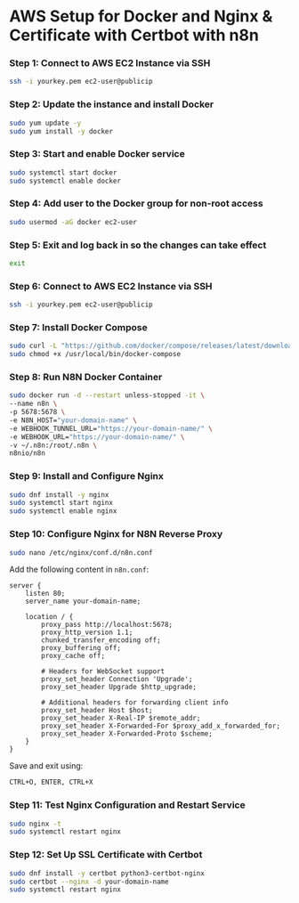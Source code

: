 # AWS Setup for Docker and Nginx & Certificate with Certbot with n8n



### Step 1: Connect to AWS EC2 Instance via SSH
```bash
ssh -i yourkey.pem ec2-user@publicip
```

### Step 2: Update the instance and install Docker
```bash
sudo yum update -y
sudo yum install -y docker
```

### Step 3: Start and enable Docker service
```bash
sudo systemctl start docker
sudo systemctl enable docker
```

### Step 4: Add user to the Docker group for non-root access
```bash
sudo usermod -aG docker ec2-user
```

### Step 5: Exit and log back in so the changes can take effect
```bash
exit
```

### Step 6: Connect to AWS EC2 Instance via SSH
```bash
ssh -i yourkey.pem ec2-user@publicip
```

### Step 7: Install Docker Compose
```bash
sudo curl -L "https://github.com/docker/compose/releases/latest/download/docker-compose-$(uname -s)-$(uname -m)" -o /usr/local/bin/docker-compose
sudo chmod +x /usr/local/bin/docker-compose
```

### Step 8: Run N8N Docker Container
```bash
sudo docker run -d --restart unless-stopped -it \
--name n8n \
-p 5678:5678 \
-e N8N_HOST="your-domain-name" \
-e WEBHOOK_TUNNEL_URL="https://your-domain-name/" \
-e WEBHOOK_URL="https://your-domain-name/" \
-v ~/.n8n:/root/.n8n \
n8nio/n8n
```

### Step 9: Install and Configure Nginx
```bash
sudo dnf install -y nginx
sudo systemctl start nginx
sudo systemctl enable nginx
```

### Step 10: Configure Nginx for N8N Reverse Proxy
```bash
sudo nano /etc/nginx/conf.d/n8n.conf
```
Add the following content in `n8n.conf`:
```nginx
server {
    listen 80;
    server_name your-domain-name;

    location / {
        proxy_pass http://localhost:5678;
        proxy_http_version 1.1;
        chunked_transfer_encoding off;
        proxy_buffering off;
        proxy_cache off;

        # Headers for WebSocket support
        proxy_set_header Connection 'Upgrade';
        proxy_set_header Upgrade $http_upgrade;

        # Additional headers for forwarding client info
        proxy_set_header Host $host;
        proxy_set_header X-Real-IP $remote_addr;
        proxy_set_header X-Forwarded-For $proxy_add_x_forwarded_for;
        proxy_set_header X-Forwarded-Proto $scheme;
    }
}
```
Save and exit using:
```bash
CTRL+O, ENTER, CTRL+X
```

### Step 11: Test Nginx Configuration and Restart Service
```bash
sudo nginx -t
sudo systemctl restart nginx
```

### Step 12: Set Up SSL Certificate with Certbot
```bash
sudo dnf install -y certbot python3-certbot-nginx
sudo certbot --nginx -d your-domain-name
sudo systemctl restart nginx
```
